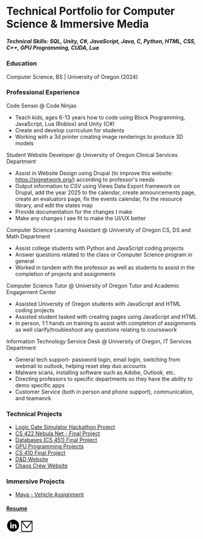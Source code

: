 # Technical Portfolio for Computer Science & Immersive Media 

##### Technical Skills: SQL, Unity, C#, JavaScript, Java, C, Python, HTML, CSS, C++, GPU Programming, CUDA, Lua

### Education
Computer Science, BS | University of Oregon (2024)

### Professional Experience
Code Sensei @ Code Ninjas
  - Teach kids, ages 6-13 years how to code using Block Programming, JavaScript, Lua (Roblox) and Unity (C#)
  - Create and develop curriculum for students
  - Working with a 3d printer creating image renderings to produce 3D models

Student Website Developer @ University of Oregon Clinical Services Department
  - Assist in Website Design using Drupal (to improve this website: https://signetwork.org/) according to professor's needs
  - Output information to CSV using Views Data Export framework on Drupal, add the year 2025 to the calendar, create announcements page, create an evaluators page,     fix the events calendar, fix the resource library, and edit the states map
  - Provide documentation for the changes I make
  - Make any changes I see fit to make the UI/UX better

Computer Science Learning Assistant @ University of Oregon CS, DS and Math Department
  - Assist college students with Python and JavaScript coding projects
  - Answer questions related to the class or Computer Science program in general
  - Worked in tandem with the professor as well as students to assist in the completion of projects and assignments

Computer Science Tutor @ University of Oregon Tutor and Academic Engagement Center
  - Assisted University of Oregon students with JavaScript and HTML coding projects
  - Assisted student tasked with creating pages using JavaScript and HTML
  - In person, 1:1 hands on training to assist with completion of assignments as well clarify/troubleshoot any questions relating to coursework

Information Technology Service Desk @ University of Oregon, IT Services Department
  - General tech support- password login, email login, switching from webmail to outlook, helping reset step duo accounts
  - Malware scans, installing software such as Adobe, Outlook, etc.
  - Directing professors to specific departments so they have the ability to demo specific apps
  - Customer Service (both in person and phone support), communication, and teamwork

### Technical Projects
  - [Logic Gate Simulator Hackathon Project](https://b3lla-gam3s.itch.io/logic-gate-simulator)
  - [CS 422 Nebula Net - Final Project](https://www.nebulanet.net/)
  - [Databases (CS 451) Final Project](https://github.com/b3lla-c0rtez/Bella-s-Projects/tree/main/CS%20Classes%20at%20UO/CS%20451/Final%20Project)
  - [GPU Programming Projects](https://github.com/b3lla-c0rtez/Bella-s-Projects/tree/main/CS%20Classes%20at%20UO/CS%20399)
  - [CS 410 Final Project](https://github.com/CriticalSquirrel93/Final_Project_CS_410)
  - [D&D Website](https://theoutcastguild.wixsite.com/theoutcastguild)
  - [Chaos Crew Website](https://b3lla-gam3s.github.io/chaoscrew/)

### Immersive Projects
  - [Maya - Vehicle Assignment](https://github.com/b3lla-c0rtez/JCOM-669/tree/main/Vehicle%20Assignment)
  
#### [Resume](assets/img/Isabella_Cortez_Resume.pdf)

<a href = "https://www.linkedin.com/in/isabella-cortez-3499531a3/"> <img src = "assets/img/LinkedIn_Logo.png" alt = "LinkedIn Profile" width = "35" height = "35"> 
<a href = "mailto:icortez0306@gmail.com"> <img src = "assets/img/email_icon.png" alt = "Email" width = "30" height = "30">
